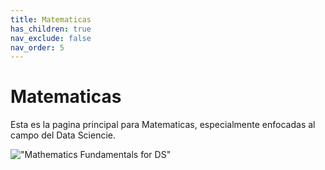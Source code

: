 ```yaml
---
title: Matematicas
has_children: true
nav_exclude: false
nav_order: 5
---
```


# Matematicas

Esta es la pagina principal para Matematicas, especialmente enfocadas al campo del Data Sciencie.

!["Mathematics Fundamentals for DS"](https://raw.githubusercontent.com/jmquintana79/jmquintana79.github.io/main/5-mathematics/_imgs/mathematics_fundamentals.png)


